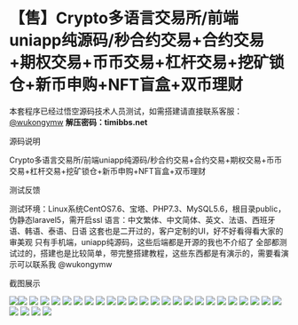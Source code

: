 # 【售】Crypto多语言交易所/前端uniapp纯源码/秒合约交易+合约交易+期权交易+币币交易+杠杆交易+挖矿锁仓+新币申购+NFT盲盒+双币理财

本套程序已经过悟空源码技术人员测试，如需搭建请直接联系客服：[@wukongymw](http://t.me/wukongymw)
**解压密码：timibbs.net**

源码说明

Crypto多语言交易所/前端uniapp纯源码/秒合约交易+合约交易+期权交易+币币交易+杠杆交易+挖矿锁仓+新币申购+NFT盲盒+双币理财

测试反馈

测试环境：Linux系统CentOS7.6、宝塔、PHP7.3、MySQL5.6，根目录public，伪静态laravel5，需开启ssl
语言：中文繁体、中文简体、英文、法语、西班牙语、韩语、泰语、日语
这套也是二开过的，客户定制的UI，好不好看得看大家的审美观
只有手机端，uniapp纯源码，这些后端都是开源的我也不介绍了
全部都测试过的，搭建也是比较简单，带完整搭建教程，这些东西都是有演示的，需要看演示可以联系我 @wukongymw

截图展示

[![](https://wukongymw.com/wp-content/uploads/2024/01/2f17bb87a3e4d5d.png)](https://wukongymw.com/wp-content/uploads/2024/01/2f17bb87a3e4d5d.png)[![](https://wukongymw.com/wp-content/uploads/2024/01/1f3292fe7734412.png)](https://wukongymw.com/wp-content/uploads/2024/01/1f3292fe7734412.png)
[![](https://wukongymw.com/wp-content/uploads/2024/01/d143111a6de143a.png)](https://wukongymw.com/wp-content/uploads/2024/01/d143111a6de143a.png)
[![](https://wukongymw.com/wp-content/uploads/2024/01/986331bc0de19e7.png)](https://wukongymw.com/wp-content/uploads/2024/01/986331bc0de19e7.png)
[![](https://wukongymw.com/wp-content/uploads/2024/01/496974a33c65c29.png)](https://wukongymw.com/wp-content/uploads/2024/01/496974a33c65c29.png)
[![](https://wukongymw.com/wp-content/uploads/2024/01/df504d10ba14a9c.png)](https://wukongymw.com/wp-content/uploads/2024/01/df504d10ba14a9c.png)
[![](https://wukongymw.com/wp-content/uploads/2024/01/e79ef180eb2af76.png)](https://wukongymw.com/wp-content/uploads/2024/01/e79ef180eb2af76.png)
[![](https://wukongymw.com/wp-content/uploads/2024/01/929894f2ca9d6e3.png)](https://wukongymw.com/wp-content/uploads/2024/01/929894f2ca9d6e3.png)
[![](https://wukongymw.com/wp-content/uploads/2024/01/a615dbe8fbe87fc.png)](https://wukongymw.com/wp-content/uploads/2024/01/a615dbe8fbe87fc.png)
[![](https://wukongymw.com/wp-content/uploads/2024/01/eb3b853a249f4fd.png)](https://wukongymw.com/wp-content/uploads/2024/01/eb3b853a249f4fd.png)
[![](https://wukongymw.com/wp-content/uploads/2024/01/45ffe14f3fb6d92.png)](https://wukongymw.com/wp-content/uploads/2024/01/45ffe14f3fb6d92.png)
[![](https://wukongymw.com/wp-content/uploads/2024/01/04725d7c72aad1a.png)](https://wukongymw.com/wp-content/uploads/2024/01/04725d7c72aad1a.png)
[![](https://wukongymw.com/wp-content/uploads/2024/01/7f9aa11bc0d8e49.png)](https://wukongymw.com/wp-content/uploads/2024/01/7f9aa11bc0d8e49.png)
[![](https://wukongymw.com/wp-content/uploads/2024/01/ad6656b07d2d675.png)](https://wukongymw.com/wp-content/uploads/2024/01/ad6656b07d2d675.png)
[![](https://wukongymw.com/wp-content/uploads/2024/01/6a9a40f2e6e7c76.png)](https://wukongymw.com/wp-content/uploads/2024/01/6a9a40f2e6e7c76.png)
[![](https://wukongymw.com/wp-content/uploads/2024/01/dd8eae08f9fc156.png)](https://wukongymw.com/wp-content/uploads/2024/01/dd8eae08f9fc156.png)
[![](https://wukongymw.com/wp-content/uploads/2024/01/5b3d663018431a8.png)](https://wukongymw.com/wp-content/uploads/2024/01/5b3d663018431a8.png)
[![](https://wukongymw.com/wp-content/uploads/2024/01/31ac9d829822165.png)](https://wukongymw.com/wp-content/uploads/2024/01/31ac9d829822165.png)
[![](https://wukongymw.com/wp-content/uploads/2024/01/ab8a7de146c0eb8.png)](https://wukongymw.com/wp-content/uploads/2024/01/ab8a7de146c0eb8.png)
[![](https://wukongymw.com/wp-content/uploads/2024/01/d8330ee44f13df3.png)](https://wukongymw.com/wp-content/uploads/2024/01/d8330ee44f13df3.png)
[![](https://wukongymw.com/wp-content/uploads/2024/01/c093c54e75e3ce3.png)](https://wukongymw.com/wp-content/uploads/2024/01/c093c54e75e3ce3.png)
[![](https://wukongymw.com/wp-content/uploads/2024/01/45b0df1591ee675.png)](https://wukongymw.com/wp-content/uploads/2024/01/45b0df1591ee675.png)
[![](https://wukongymw.com/wp-content/uploads/2024/01/bc9f6e78aa3d3d7.png)](https://wukongymw.com/wp-content/uploads/2024/01/bc9f6e78aa3d3d7.png)
[![](https://wukongymw.com/wp-content/uploads/2024/01/a30be9dc421fd7d.png)](https://wukongymw.com/wp-content/uploads/2024/01/a30be9dc421fd7d.png)
[![](https://wukongymw.com/wp-content/uploads/2024/01/882073a91ceb204.png)](https://wukongymw.com/wp-content/uploads/2024/01/882073a91ceb204.png)
[![](https://wukongymw.com/wp-content/uploads/2024/01/04b99c3e377a0b7.png)](https://wukongymw.com/wp-content/uploads/2024/01/04b99c3e377a0b7.png)
[![](https://wukongymw.com/wp-content/uploads/2024/01/c2336b94957dd70.png)](https://wukongymw.com/wp-content/uploads/2024/01/c2336b94957dd70.png)
[![](https://wukongymw.com/wp-content/uploads/2024/01/3ab9f902a2a1b19.png)](https://wukongymw.com/wp-content/uploads/2024/01/3ab9f902a2a1b19.png)
[![](https://wukongymw.com/wp-content/uploads/2024/01/fdabbdbd32b42e4.png)](https://wukongymw.com/wp-content/uploads/2024/01/fdabbdbd32b42e4.png)